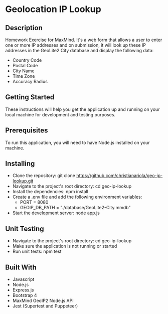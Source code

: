 # Geolocation IP Lookup
## Description
Homework Exercise for MaxMind. It's a web form that allows a user to enter one or more IP addresses and on submission, it will look up these IP addresses in the GeoLite2 City database and display the following data:
- Country Code
- Postal Code
- City Name
- Time Zone
- Accuracy Radius

## Getting Started
These instructions will help you get the application up and running on your local machine for development and testing purposes.

## Prerequisites
To run this application, you will need to have Node.js installed on your machine.

## Installing
* Clone the repository: git clone https://github.com/christianariola/geo-ip-lookup.git
* Navigate to the project's root directory: cd geo-ip-lookup
* Install the dependencies: npm install
* Create a .env file and add the following environment variables:
  - PORT = 8080
  - GEOIP_DB_PATH = "./database/GeoLite2-City.mmdb"
* Start the development server: node app.js

## Unit Testing
* Navigate to the project's root directory: cd geo-ip-lookup
* Make sure the application is not running or started
* Run unit tests: npm test

## Built With
- Javascript
- Node.js
- Express.js
- Bootstrap 4
- MaxMind GeoIP2 Node.js API
- Jest (Supertest and Puppeteer)